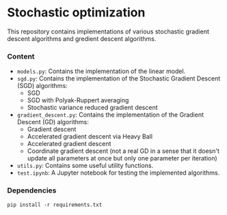 # Stochastic optimization
This repository contains implementations of various stochastic gradient descent algorithms and gredient descent algorithms.

### Content 

- `models.py`: Contains the implementation of the linear model.
- `sgd.py`: Contains the implementation of the Stochastic Gradient Descent (SGD) algorithms:
    - SGD
    - SGD with Polyak-Ruppert averaging
    - Stochastic variance reduced gradient descent
- `gradient_descent.py`: Contains the implementation of the Gradient Descent (GD) algorithms:
    - Gradient descent
    - Accelerated gradient descent via Heavy Ball
    - Accelerated gradient descent
    - Coordinate gradient descent (not a real GD in a sense that it doesn't update all parameters at once but only one parameter per iteration)
- `utils.py`: Contains some useful utility functions.
- `test.ipynb`: A Jupyter notebook for testing the implemented algorithms.

### Dependencies
```
pip install -r requirements.txt
```
